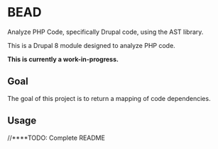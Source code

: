 # BEAD
Analyze PHP Code, specifically Drupal code, using the AST library.

This is a Drupal 8 module designed to analyze PHP code.

**This is currently a work-in-progress.**

## Goal

The goal of this project is to return a mapping of code dependencies.

## Usage

//****TODO: Complete README


